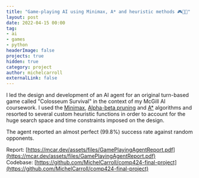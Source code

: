 ```yaml
---
title: "Game-playing AI using Minimax, A* and heuristic methods 🎮🤖🐍"
layout: post
date: 2022-04-15 00:00
tag:
- ai 
- games
- python
headerImage: false
projects: true
hidden: true
category: project
author: michelcarroll
externalLink: false
---
```


I led the design and development of an AI agent for an original turn-based game called "Colosseum Survival" in the context of my McGill AI coursework. I used the [Minimax](https://en.wikipedia.org/wiki/Minimax), [Alpha-beta pruning](https://en.wikipedia.org/wiki/Alpha%E2%80%93beta_pruning) and [A\*](https://en.wikipedia.org/wiki/A*_search_algorithm) algorithms and resorted to several custom heuristic functions in order to account for the huge search space and time constraints imposed on the design.

The agent reported an almost perfect (99.8%) success rate against random opponents.

Report: [https://mcar.dev/assets/files/GamePlayingAgentReport.pdf](https://mcar.dev/assets/files/GamePlayingAgentReport.pdf)  
Codebase: [https://github.com/MichelCarroll/comp424-final-project](https://github.com/MichelCarroll/comp424-final-project)

